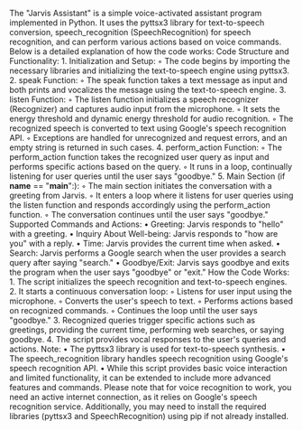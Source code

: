 The "Jarvis Assistant" is a simple voice-activated assistant program implemented in Python. It uses the pyttsx3 library for text-to-speech conversion, speech_recognition (SpeechRecognition) for speech recognition, and can perform various actions based on voice commands. Below is a detailed explanation of how the code works:
Code Structure and Functionality:
    1. Initialization and Setup:
        ◦ The code begins by importing the necessary libraries and initializing the text-to-speech engine using pyttsx3.
    2. speak Function:
        ◦ The speak function takes a text message as input and both prints and vocalizes the message using the text-to-speech engine.
    3. listen Function:
        ◦ The listen function initializes a speech recognizer (Recognizer) and captures audio input from the microphone.
        ◦ It sets the energy threshold and dynamic energy threshold for audio recognition.
        ◦ The recognized speech is converted to text using Google's speech recognition API.
        ◦ Exceptions are handled for unrecognized and request errors, and an empty string is returned in such cases.
    4. perform_action Function:
        ◦ The perform_action function takes the recognized user query as input and performs specific actions based on the query.
        ◦ It runs in a loop, continually listening for user queries until the user says "goodbye."
    5. Main Section (if __name__ == "__main__":):
        ◦ The main section initiates the conversation with a greeting from Jarvis.
        ◦ It enters a loop where it listens for user queries using the listen function and responds accordingly using the perform_action function.
        ◦ The conversation continues until the user says "goodbye."
Supported Commands and Actions:
    • Greeting: Jarvis responds to "hello" with a greeting.
    • Inquiry About Well-being: Jarvis responds to "how are you" with a reply.
    • Time: Jarvis provides the current time when asked.
    • Search: Jarvis performs a Google search when the user provides a search query after saying "search."
    • Goodbye/Exit: Jarvis says goodbye and exits the program when the user says "goodbye" or "exit."
How the Code Works:
    1. The script initializes the speech recognition and text-to-speech engines.
    2. It starts a continuous conversation loop:
        ◦ Listens for user input using the microphone.
        ◦ Converts the user's speech to text.
        ◦ Performs actions based on recognized commands.
        ◦ Continues the loop until the user says "goodbye."
    3. Recognized queries trigger specific actions such as greetings, providing the current time, performing web searches, or saying goodbye.
    4. The script provides vocal responses to the user's queries and actions.
Note:
    • The pyttsx3 library is used for text-to-speech synthesis.
    • The speech_recognition library handles speech recognition using Google's speech recognition API.
    • While this script provides basic voice interaction and limited functionality, it can be extended to include more advanced features and commands.
Please note that for voice recognition to work, you need an active internet connection, as it relies on Google's speech recognition service. Additionally, you may need to install the required libraries (pyttsx3 and SpeechRecognition) using pip if not already installed.
